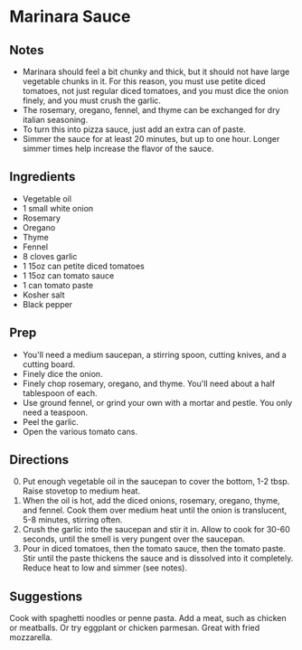 # Marinara Sauce

## Notes

* Marinara should feel a bit chunky and thick, but it should not have large vegetable
  chunks in it. For this reason, you must use petite diced tomatoes, not just regular
  diced tomatoes, and you must dice the onion finely, and you must crush the garlic.
* The rosemary, oregano, fennel, and thyme can be exchanged for dry italian seasoning.
* To turn this into pizza sauce, just add an extra can of paste.
* Simmer the sauce for at least 20 minutes, but up to one hour. Longer simmer times help
  increase the flavor of the sauce.

## Ingredients

* Vegetable oil
* 1 small white onion
* Rosemary
* Oregano
* Thyme
* Fennel
* 8 cloves garlic
* 1 15oz can petite diced tomatoes
* 1 15oz can tomato sauce
* 1 can tomato paste
* Kosher salt
* Black pepper

## Prep

* You'll need a medium saucepan, a stirring spoon, cutting knives, and a cutting board.
* Finely dice the onion.
* Finely chop rosemary, oregano, and thyme. You'll need about a half tablespoon of each.
* Use ground fennel, or grind your own with a mortar and pestle. You only need a teaspoon.
* Peel the garlic.
* Open the various tomato cans.

## Directions

0. Put enough vegetable oil in the saucepan to cover the bottom, 1-2 tbsp. Raise stovetop
   to medium heat.
0. When the oil is hot, add the diced onions, rosemary, oregano, thyme, and fennel. Cook
   them over medium heat until the onion is translucent, 5-8 minutes, stirring often.
0. Crush the garlic into the saucepan and stir it in. Allow to cook for 30-60 seconds,
   until the smell is very pungent over the saucepan.
0. Pour in diced tomatoes, then the tomato sauce, then the tomato paste. Stir until the
   paste thickens the sauce and is dissolved into it completely. Reduce heat to low and
   simmer (see notes).

## Suggestions

Cook with spaghetti noodles or penne pasta. Add a meat, such as chicken or meatballs. Or
try eggplant or chicken parmesan. Great with fried mozzarella.

